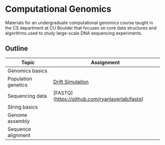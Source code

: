 # Computational Genomics
Materials for an undergraduate computational genomics course taught in the CS department at CU Boulder
that focuses on core data structures and algorithms used to study large-scale DNA sequencing experiments.

## Outline

| Topic               | Assignment |
|---------------------|------------|
| Genomics basics     | |
| Population genetics | [Drift Simulaiton](https://github.com/ryanlayerlab/drift) |
| Sequencing data     | [FASTQ] (https://github.com/ryanlayerlab/fastq) |
| String basics       | |
| Genome assembly     | |
| Sequence alignment  | |
